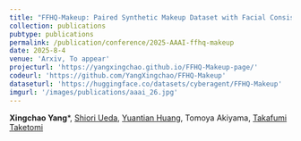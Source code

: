 ```yaml
---
title: "FFHQ-Makeup: Paired Synthetic Makeup Dataset with Facial Consistency Across Multiple Styles"
collection: publications
pubtype: publications
permalink: /publication/conference/2025-AAAI-ffhq-makeup
date: 2025-8-4
venue: 'Arxiv, To appear'
projecturl: 'https://yangxingchao.github.io/FFHQ-Makeup-page/'
codeurl: 'https://github.com/YangXingchao/FFHQ-Makeup'
dataseturl: 'https://huggingface.co/datasets/cyberagent/FFHQ-Makeup'
imgurl: '/images/publications/aaai_26.jpg'
---
```


**Xingchao Yang***, [Shiori Ueda](https://sh1027.github.io/en), [Yuantian Huang](https://sky24h.github.io/), Tomoya Akiyama, [Takafumi Taketomi](https://taketomitakafumi.sakura.ne.jp/web/en/)